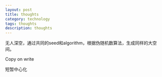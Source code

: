 ```yaml
---
layout: post
title: thoughts
category: technology
tags: thoughts
description: thoughts
---
```


无人深空，通过共同的seed和algorithm，根据伪随机数算法，生成同样的大空间。

Copy on write

短暂中心化